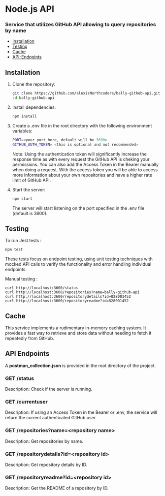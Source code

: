 # Node.js API
### Service that utilizes GitHub API allowing to query repositories by name

- [Installation](#installation)
- [Testing](#testing)
- [Cache](#cache)
- [API-Endpoints](#api-endpoints)

## Installation

1. Clone the repository:
   ```sh
   git clone https://github.com/alexisNorthcoders/bally-github-api.git
   cd bally-github-api
2. Install dependencies:
   ```sh
   npm install
3. Create a .env file in the root directory with the following environment variables:
   ```sh
   PORT=<your port here, default will be 3600>
   GITHUB_AUTH_TOKEN= <this is optional and not recommended>
   ```
    Note: Using the authentication token will significantly increase the response time as with every request the GitHub API is cheking your permissions. You can also add the Access Token in the Bearer manually when doing a request.
    With the access token you will be able to access more information about your own repositories and have a higher rate limit of GitHub API.

4. Start the server:
   ```sh
   npm start
   ```
    The server will start listening on the port specified in the .env file (default is 3600).

## Testing
To run Jest tests :
   ```sh
   npm test
   ```
These tests focus on endpoint testing, using unit testing techniques with mocked API calls to verify the functionality and error handling individual endpoints.

Manual testing :
```
curl http://localhost:3600/status
curl http://localhost:3600/repositories?name=bally-github-api
curl http://localhost:3600/repositorydetails?id=828001452
curl http://localhost:3600/repositoryreadme?id=828001452
```

## Cache
This service implements a rudimentary in-memory caching system.
It provides a fast way to retrieve and store data without needing to fetch it repeatedly from GitHub.

## API Endpoints
A **postman_collection.json** is provided in the root directory of the project.

### GET /status

Description: Check if the server is running.

### GET /currentuser

Description: If using an Access Token in the Bearer or .env, the service will return the current authenticated GitHub user. 

### GET /repositories?name=\<repository name>

Description: Get repositories by name.

### GET /repositorydetails?id=\<repository id>

Description: Get repository details by ID.

### GET /repositoryreadme?id=\<repository id>

Description: Get the README of a repository by ID.
